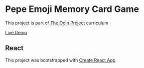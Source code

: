 # Pepe Emoji Memory Card Game

This project is part of [The Odin Project](https://theodinproject.com/) curriculum

[Live Demo](https://fernie-cpu.github.io/memoryGame/)

## React

This project was bootstrapped with [Create React App](https://github.com/facebook/create-react-app).
